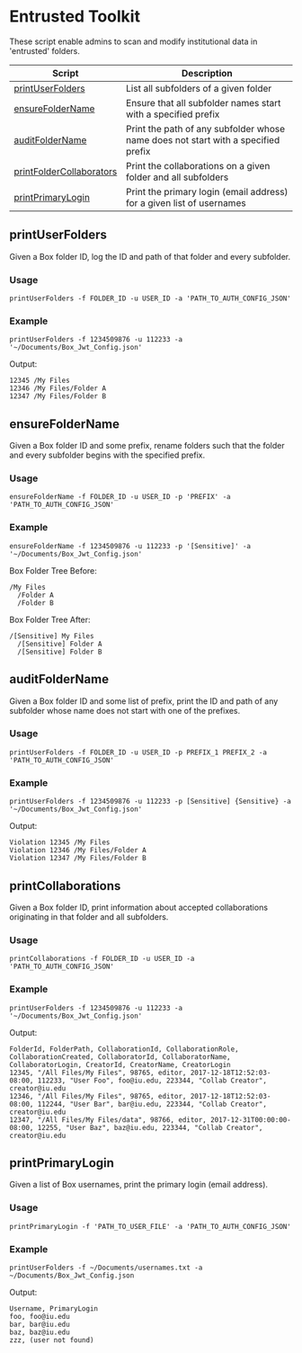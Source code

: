 # Entrusted Toolkit

These script enable admins to scan and modify institutional data in 'entrusted' folders. 

| Script        | Description |
| ------------- |-------------|
| [printUserFolders](#printUserFolders) | List all subfolders of a given folder |
| [ensureFolderName](#ensureFolderName) | Ensure that all subfolder names start with a specified prefix |
| [auditFolderName](#auditFolderName) | Print the path of any subfolder whose name does not start with a specified prefix |
| [printFolderCollaborators](#printFolderCollaborators) | Print the collaborations on a given folder and all subfolders  |
| [printPrimaryLogin](#printPrimaryLogin) | Print the primary login (email address) for a given list of usernames  |


## printUserFolders

Given a Box folder ID, log the ID and path of that folder and every subfolder.

### Usage

`printUserFolders -f FOLDER_ID -u USER_ID -a 'PATH_TO_AUTH_CONFIG_JSON'`

### Example

`printUserFolders -f 1234509876 -u 112233 -a '~/Documents/Box_Jwt_Config.json'`

Output:

```
12345 /My Files
12346 /My Files/Folder A
12347 /My Files/Folder B
```   

## ensureFolderName

Given a Box folder ID and some prefix, rename folders such that the folder and every subfolder begins with the specified prefix.

### Usage

`ensureFolderName -f FOLDER_ID -u USER_ID -p 'PREFIX' -a 'PATH_TO_AUTH_CONFIG_JSON'`

### Example

`ensureFolderName -f 1234509876 -u 112233 -p '[Sensitive]' -a '~/Documents/Box_Jwt_Config.json'`

Box Folder Tree Before:

```
/My Files
  /Folder A
  /Folder B
```   

Box Folder Tree After: 

```
/[Sensitive] My Files
  /[Sensitive] Folder A
  /[Sensitive] Folder B
```

## auditFolderName

Given a Box folder ID and some list of prefix, print the ID and path of any subfolder whose name does not start with one of the prefixes.

### Usage

`printUserFolders -f FOLDER_ID -u USER_ID -p PREFIX_1 PREFIX_2 -a 'PATH_TO_AUTH_CONFIG_JSON'`

### Example

`printUserFolders -f 1234509876 -u 112233 -p [Sensitive] {Sensitive} -a '~/Documents/Box_Jwt_Config.json'`

Output:

```
Violation 12345 /My Files
Violation 12346 /My Files/Folder A
Violation 12347 /My Files/Folder B
```   

## printCollaborations

Given a Box folder ID, print information about accepted collaborations originating in that folder and all subfolders.

### Usage

`printCollaborations -f FOLDER_ID -u USER_ID -a 'PATH_TO_AUTH_CONFIG_JSON'`

### Example

`printUserFolders -f 1234509876 -u 112233 -a '~/Documents/Box_Jwt_Config.json'`

Output:

```
FolderId, FolderPath, CollaborationId, CollaborationRole, CollaborationCreated, CollaboratorId, CollaboratorName, CollaboratorLogin, CreatorId, CreatorName, CreatorLogin
12345, "/All Files/My Files", 98765, editor, 2017-12-18T12:52:03-08:00, 112233, "User Foo", foo@iu.edu, 223344, "Collab Creator", creator@iu.edu
12346, "/All Files/My Files", 98765, editor, 2017-12-18T12:52:03-08:00, 112244, "User Bar", bar@iu.edu, 223344, "Collab Creator", creator@iu.edu
12347, "/All Files/My Files/data", 98766, editor, 2017-12-31T00:00:00-08:00, 12255, "User Baz", baz@iu.edu, 223344, "Collab Creator", creator@iu.edu
```   

## printPrimaryLogin

Given a list of Box usernames, print the primary login (email address).

### Usage

`printPrimaryLogin -f 'PATH_TO_USER_FILE' -a 'PATH_TO_AUTH_CONFIG_JSON'`

### Example

`printUserFolders -f ~/Documents/usernames.txt -a ~/Documents/Box_Jwt_Config.json`

Output:

```
Username, PrimaryLogin
foo, foo@iu.edu
bar, bar@iu.edu
baz, baz@iu.edu
zzz, (user not found)
```   